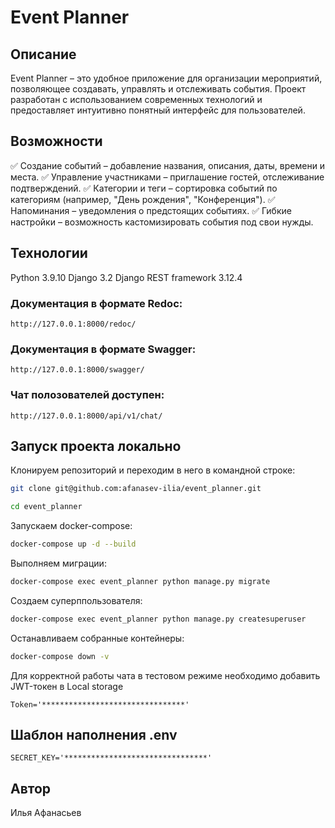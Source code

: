 # Event Planner

## Описание
Event Planner – это удобное приложение для организации мероприятий, позволяющее создавать, управлять и отслеживать события. Проект разработан с использованием современных технологий и предоставляет интуитивно понятный интерфейс для пользователей.

## Возможности
✅ Создание событий – добавление названия, описания, даты, времени и места.
✅ Управление участниками – приглашение гостей, отслеживание подтверждений.
✅ Категории и теги – сортировка событий по категориям (например, "День рождения", "Конференция").
✅ Напоминания – уведомления о предстоящих событиях.
✅ Гибкие настройки – возможность кастомизировать события под свои нужды.

## Технологии

Python 3.9.10
Django 3.2
Django REST framework 3.12.4

### Документация в формате Redoc:
```HTTP
http://127.0.0.1:8000/redoc/
```

### Документация в формате Swagger: 
```HTTP
http://127.0.0.1:8000/swagger/
```

### Чат полозователей доступен: 
```HTTP
http://127.0.0.1:8000/api/v1/chat/
```

## Запуск проекта локально

Клонируем репозиторий и переходим в него в командной строке:
```bash
git clone git@github.com:afanasev-ilia/event_planner.git
```
```bash
cd event_planner
```

Запускаем docker-compose:
```bash
docker-compose up -d --build
```

Выполняем миграции:
```bash
docker-compose exec event_planner python manage.py migrate
```

Создаем суперппользователя:
```bash
docker-compose exec event_planner python manage.py createsuperuser
```

Останавливаем собранные контейнеры:
```bash
docker-compose down -v 
```

Для корректной работы чата в тестовом режиме необходимо
добавить JWT-токен в Local storage
```
Token='********************************'
```

## Шаблон наполнения .env
```
SECRET_KEY='********************************'
```

## Автор
Илья Афанасьев